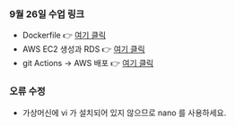 ### 9월 26일 수업 링크

* Dockerfile
  👉 [여기 클릭](https://bit.ly/0926dockerfile)
* AWS EC2 생성과 RDS
  👉 [여기 클릭](https://bit.ly/4pZgcSz)
* git Actions -> AWS 배포 
  👉 [여기 클릭](https://docs.google.com/document/d/1gcflWaVpmSnCJE-GcfZXUBjLdcq-uRIb-KITnkuby8g/edit?tab=t.0)  


### 오류 수정
- 가상머신에 vi 가 설치되어 있지 않으므로 nano 를 사용하세요.

